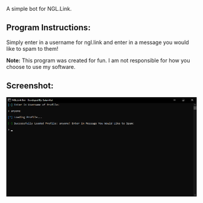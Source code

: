 A simple bot for NGL.Link.

Program Instructions:
-----

Simply enter in a username for ngl.link and enter in a message you would like to spam to them!

**Note:** This program was created for fun. I am not responsible for how you choose to use my software.

Screenshot:
-----

![Screenshot 1](https://raw.githubusercontent.com/SaturnKai/NGL.LinkBot/main/.screenshots/screenshot.png)